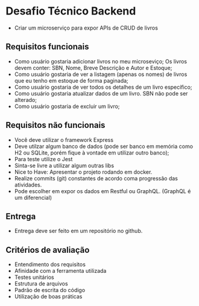 
# Desafio Técnico Backend

- Criar um microserviço para expor APIs de CRUD de livros

## Requisitos funcionais

- Como usuário gostaria adicionar livros no meu microseviço; Os livros devem conter: SBN, Nome, Breve Descrição e Autor e Estoque;
- Como usuário gostaria de ver a listagem (apenas os nomes) de livros que eu tenho em estoque de forma paginada;
- Como usuário gostaria de ver todos os detalhes de um livro específico;
- Como usuário gostaria atualizar dados de um livro. SBN não pode ser alterado;
- Como usuário gostaria de excluir um livro;

## Requisitos não funcionais

- Você deve utilizar o framework Express
- Deve utilzar algum banco de dados (pode ser banco em memória como H2 ou SQLite, porém fique à vontade em utilizar outro banco);
- Para teste utilize o Jest
- Sinta-se livre a utilizar algum outras libs
- Nice to Have: Apresentar o projeto rodando em docker.
- Realize commits (git) constantes de acordo coma progressão das atividades.
- Pode escolher em expor os dados em Restful ou GraphQL. (GraphQL é um diferencial)

## Entrega

- Entrega deve ser feito em um repositório no github.

## Critérios de avaliação

- Entendimento dos requisitos
- Afinidade com a ferramenta utilizada
- Testes unitários
- Estrutura de arquivos
- Padrão de escrita do código
- Utilização de boas práticas
